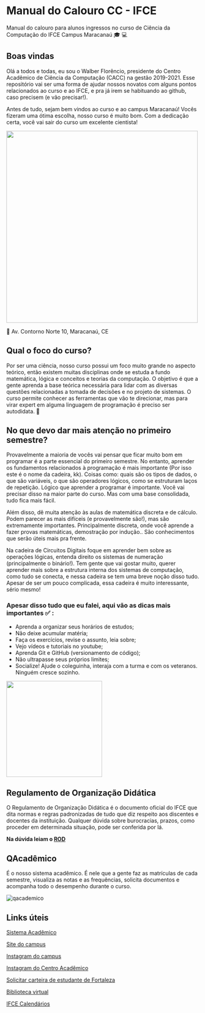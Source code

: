 # Manual do Calouro CC - IFCE
Manual do calouro para alunos ingressos no curso de Ciência da Computação do IFCE Campus Maracanaú :mortar_board: :computer:

<h2> Boas vindas </h2>

Olá a todos e todas, eu sou o Walber Florêncio, presidente do Centro Acadêmico de Ciência da Computação (CACC) na gestão 2019-2021. Esse repositório vai ser uma forma de ajudar nossos novatos com alguns pontos relacionados ao curso e ao IFCE, e pra já irem se habituando ao github, caso precisem (e vão precisar!).

Antes de tudo, sejam bem vindos ao curso e ao campus Maracanaú! Vocês fizeram uma ótima escolha, nosso curso é muito bom. Com a dedicação certa, você vai sair do curso um excelente cientista!

<img src="https://user-images.githubusercontent.com/59696629/156677627-49141548-22bb-4b00-b356-589d1e67da7e.png" width="500">

:pushpin: Av. Contorno Norte 10, Maracanaú, CE

<h2> Qual o foco do curso? </h2>

Por ser uma ciência, nosso curso possui um foco muito grande no aspecto teórico, então existem muitas disciplinas onde se estuda a fundo matemática, lógica e conceitos e teorias da computação. O objetivo é que a gente aprenda a base teórica necessária para lidar com as diversas questões relacionadas a tomada de decisões e no projeto de sistemas. O curso permite conhecer as ferramentas que vão te direcionar, mas para virar expert em alguma linguagem de programação é preciso ser autodidata. 🚀

<h2> No que devo dar mais atenção no primeiro semestre? </h2>

Provavelmente a maioria de vocês vai pensar que ficar muito bom em programar é a parte essencial do primeiro semestre. No entanto, aprender os fundamentos relacionados à programação é mais importante (Por isso este é o nome da cadeira, kk). Coisas como: quais são os tipos de dados, o que são variáveis, o que são operadores lógicos, como se estruturam laços de repetição. Lógico que aprender a programar é importante. Você vai precisar disso na maior parte do curso. Mas com uma base consolidada, tudo fica mais fácil.

Além disso, dê muita atenção às aulas de matemática discreta e de cálculo. Podem parecer as mais difíceis (e provavelmente são!), mas são extremamente importantes. Principalmente discreta, onde você aprende a fazer provas matemáticas, demostração por indução.. São conhecimentos que serão úteis mais pra frente.

Na cadeira de Circuitos Digitais foque em aprender bem sobre as operações lógicas, entenda direito os sistemas de numeração (principalmente o binário!). Tem gente que vai gostar muito, querer aprender mais sobre a estrutura interna dos sistemas de computação, como tudo se conecta, e nessa cadeira se tem uma breve noção disso tudo. Apesar de ser um pouco complicada, essa cadeira é muito interessante, sério mesmo!

### Apesar disso tudo que eu falei, aqui vão as dicas mais importantes :white_check_mark: :

- Aprenda a organizar seus horários de estudos;
- Não deixe acumular matéria;
- Faça os exercícios, revise o assunto, leia sobre;
- Vejo vídeos e tutoriais no youtube;
- Aprenda Git e GitHub (versionamento de código);
- Não ultrapasse seus próprios limites;
- Socialize! Ajude o coleguinha, interaja com  a turma e com os veteranos. Ninguém cresce sozinho.

<img src="https://user-images.githubusercontent.com/59696629/157259282-1a42eb03-8cdb-48f0-874d-02776531581f.png" width="250">


<h2> Regulamento de Organização Didática </h2>

O Regulamento de Organização Didática é o documento oficial do IFCE que dita normas e regras padronizadas de tudo que diz respeito aos discentes e docentes da instituição.
Qualquer dúvida sobre burocracias, prazos, como proceder em determinada situação, pode ser conferida por lá.

**Na dúvida leiam o [ROD](https://ifce.edu.br/espaco-estudante/regulamento-de-ordem-didatica)**


<h2>QAcadêmico</h2>

É o nosso sistema acadêmico. É nele que a gente faz as matrículas de cada semestre, visualiza as notas e as frequências, solicita documentos e acompanha todo o desempenho durante o curso.

![qacademico](https://user-images.githubusercontent.com/59696629/157262655-c329d181-80d1-4ce3-8521-7ce628a2d85f.png)


<h2> Links úteis </h2>

[Sistema Acadêmico](https://qacademico.ifce.edu.br/)

[Site do campus](https://ifce.edu.br/maracanau)

[Instagram do campus](https://www.instagram.com/ifcemaracanauoficial/)

[Instagram do Centro Acadêmico](https://www.instagram.com/cacc.ifce/)

[Solicitar carteira de estudante de Fortaleza](https://idestudantil.fortaleza.ce.gov.br/)

[Biblioteca virtual](https://bvu.ifce.edu.br)

[IFCE Calendários](https://ifce.edu.br/calendarios)
